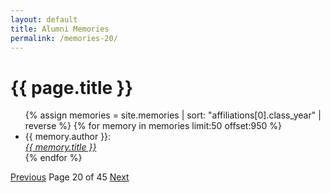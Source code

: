 ```yaml
---
layout: default
title: Alumni Memories
permalink: /memories-20/
---
```


<h1>{{ page.title }}</h1>

<ul>
  {% assign memories = site.memories | sort: "affiliations[0].class_year" | reverse %}
  {% for memory in memories limit:50 offset:950 %}
    <li>
      {{ memory.author }}:<br><a href="{{ memory.url }}"><i>{{ memory.title }}</i></a>
    </li>
  {% endfor %}
</ul>

<nav class="pagination">
  <a href="/memories-19/">Previous</a>
  <span>Page 20 of 45</span>
  <a href="/memories-21/">Next</a>
</nav>
